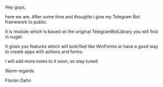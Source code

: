 Hey guys,

here we are. After some time and thoughts i give my Telegram Bot framework to public.

It is module which is based on the original TelegramBotLibrary you will find in nuget.

It gives you features which will look/feel like WinForms or have a good way to create apps with actions and forms.

I will add more notes to it soon, so stay tuned.

Warm regards

Florian Dahn

